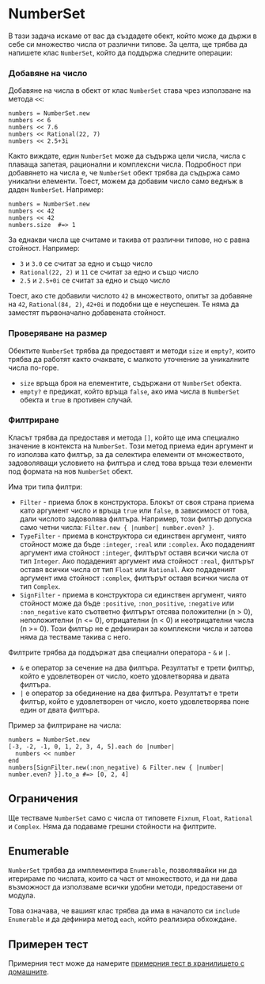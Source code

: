 # NumberSet

В тази задача искаме от вас да създадете обект, който може да държи в себе си множество числа от различни типове. За целта, ще трябва да напишете клас `NumberSet`, който да поддържа следните операции:

### Добавяне на число

Добавяне на числа в обект от клас `NumberSet` става чрез използване на метода `<<`:

    numbers = NumberSet.new
    numbers << 6
    numbers << 7.6
    numbers << Rational(22, 7)
    numbers << 2.5+3i

Както виждате, един `NumberSet` може да съдържа цели числа, числа с плаваща запетая, рационални и комплексни числа. Подробност при добавянето на числа е, че `NumberSet` обект трябва да съдържа само уникални елементи. Тоест, можем да добавим число само веднъж в даден `NumberSet`. Например:

    numbers = NumberSet.new
    numbers << 42
    numbers << 42
    numbers.size  #=> 1

За еднакви числа ще считаме и такива от различни типове, но с равна стойност. Например:

* `3` и `3.0` се считат за едно и също число
* `Rational(22, 2)` и `11` се считат за едно и също число
* `2.5` и `2.5+0i` се считат за едно и също число

Тоест, ако сте добавили числото `42` в множеството, опитът за добавяне на `42`, `Rational(84, 2)`, `42+0i` и подобни ще е неуспешен. Те няма да заместят първоначално добавената стойност.

### Проверяване на размер

Обектите `NumberSet` трябва да предоставят и методи `size` и `empty?`, които трябва да работят както очаквате, с малкото уточнение за уникалните числа по-горе.

* `size` връща броя на елементите, съдържани от `NumberSet` обекта.
* `empty?` е предикат, който връща `false`, ако има числа в `NumberSet` обекта и `true` в противен случай.

### Филтриране

Класът трябва да предоставя и метода `[]`, който ще има специално значение в контекста на `NumberSet`. Този метод приема един аргумент и го използва като филтър, за да селектира елементи от множеството, задоволяващи условието на филтъра и след това връща тези елементи под формата на нов `NumberSet` обект.

Има три типа филтри:

* `Filter` - приема блок в конструктора. Блокът от своя страна приема като аргумент число и връща `true` или `false`, в зависимост от това, дали числото задоволява филтъра. Например, този филтър допуска само четни числа: `Filter.new { |number| number.even? }`.
* `TypeFilter` - приема в конструктора си единствен аргумент, чиято стойност може да бъде `:integer`, `:real` или `:complex`. Ако подаденият аргумент има стойност `:integer`, филтърът оставя всички числа от тип `Integer`. Ако подаденият аргумент има стойност `:real`, филтърът оставя всички числа от тип `Float` или `Rational`. Ако подаденият аргумент има стойност `:complex`, филтърът оставя всички числа от тип `Complex`.
* `SignFilter` - приема в конструктора си единствен аргумент, чиято стойност може да бъде `:positive`, `:non_positive`, `:negative` или `:non_negative` като съответно филтърът отсява положителни (n > 0), неположителни (n <= 0), отрицателни (n < 0) и неотрицателни числа (n >= 0). Този филтър не е дефиниран за комплексни числа и затова няма да тестваме такива с него.

Филтрите трябва да поддържат два специални оператора - `&` и `|`.

* `&` е оператор за сечение на два филтъра. Резултатът е трети филтър, който е удовлетворен от число, което удовлетворява и двата филтъра.
* `|` е оператор за обединение на два филтъра. Резултатът е трети филтър, който е удовлетворен от число, което удовлетворява поне един от двата филтъра.

Пример за филтриране на числа:

    numbers = NumberSet.new
    [-3, -2, -1, 0, 1, 2, 3, 4, 5].each do |number|
      numbers << number
    end
    numbers[SignFilter.new(:non_negative) & Filter.new { |number| number.even? }].to_a #=> [0, 2, 4]

## Ограничения

Ще тестваме `NumberSet` само с числа от типовете `Fixnum`, `Float`, `Rational` и `Complex`. Няма да подаваме грешни стойности на филтрите.

## Enumerable

`NumberSet` трябва да имплементира `Enumerable`, позволявайки ни да итерираме по числата, които са част от множеството, и да ни дава възможност да използваме всички удобни методи, предоставени от модула.

Това означава, че вашият клас трябва да има в началото си `include Enumerable` и да дефинира метод `each`, който реализира обхождане.

## Примерен тест

Примерния тест може да намерите [примерния тест в хранилището с домашните](http://github.com/fmi/ruby-homework/blob/master/tasks/02/sample_spec.rb).
